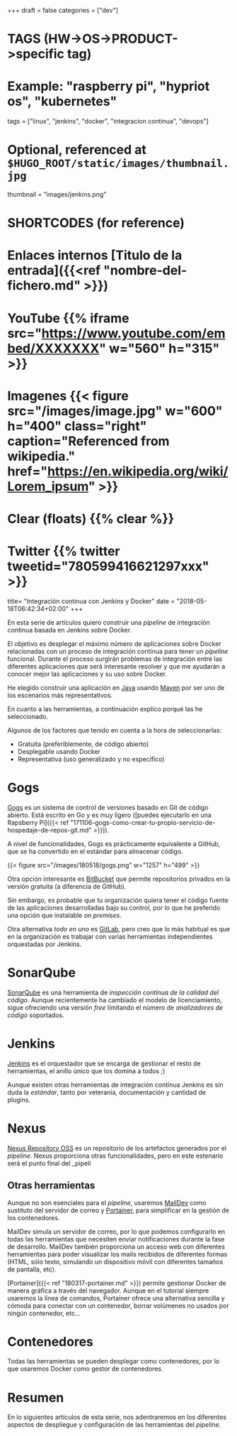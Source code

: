 +++
draft = false
categories = ["dev"]
# TAGS (HW->OS->PRODUCT->specific tag)
# Example: "raspberry pi", "hypriot os", "kubernetes"

tags = ["linux", "jenkins", "docker", "integracion continua", "devops"]

# Optional, referenced at `$HUGO_ROOT/static/images/thumbnail.jpg`
thumbnail = "images/jenkins.png"

# SHORTCODES (for reference)

# Enlaces internos [Titulo de la entrada]({{<ref "nombre-del-fichero.md" >}})

# YouTube {{% iframe src="https://www.youtube.com/embed/XXXXXXX" w="560" h="315" >}}
# Imagenes {{< figure src="/images/image.jpg" w="600" h="400" class="right" caption="Referenced from wikipedia." href="https://en.wikipedia.org/wiki/Lorem_ipsum" >}}
# Clear (floats) {{% clear %}}
# Twitter {{% twitter tweetid="780599416621297xxx" >}}

title=  "Integración continua con Jenkins y Docker"
date = "2018-05-18T06:42:34+02:00"
+++

En esta serie de artículos quiero construir una _pipeline_ de integración continua basada en Jenkins sobre Docker.

<!--more-->

El objetivo es desplegar el máximo número de aplicaciones sobre Docker relacionadas con un proceso de integración continua para tener un _pipeline_ funcional. Durante el proceso surgirán problemas de integración entre las diferentes aplicaciones que será interesante resolver y que me ayudarán a conocer mejor las aplicaciones y su uso sobre Docker.

He elegido construir una aplicación en [Java](https://java.com/) usando [Maven](https://maven.apache.org) por ser uno de los escenarios más representativos.

En cuanto a las herramientas, a continuación explico porqué las he seleccionado.

Algunos de los factores que tenido en cuenta a la hora de seleccionarlas:

- Gratuita (preferiblemente, de código abierto)
- Desplegable usando Docker
- Representativa (uso generalizado y no específico)

# Gogs

[Gogs](https://gogs.io) es un sistema de control de versiones basado en Git de código abierto. Está escrito en Go y es muy ligero ([puedes ejecutarlo en una Rapsberry Pi]({{< ref "171106-gogs-como-crear-tu-propio-servicio-de-hospedaje-de-repos-git.md" >}})).

A nivel de funcionalidades, Gogs es prácticamente equivalente a GitHub, que se ha convertido en el estándar para almacenar código.

{{< figure src="/images/180518/gogs.png" w="1257" h="499" >}}

Otra opción interesante es [BitBucket](https://bitbucket.org) que permite repositorios privados en la versión gratuita (a diferencia de GitHub).

Sin embargo, es probable que tu organización quiera tener el código fuente de las aplicaciones desarrolladas bajo su control, por lo que he preferido una opción que instalable _on premises_.

Otra alternativa _todo en uno_ es [GitLab](https://about.gitlab.com), pero creo que lo más habitual es que en la organización es trabajar con varias herramientas independientes orquestadas por Jenkins.

# SonarQube

[SonarQube](https://www.sonarqube.org) es una herramienta de _inspección contínua de la calidad del código_. Aunque recientemente ha cambiado el modelo de licenciamiento, sigue ofreciendo una versión _free_ limitando el número de _analizadores de código_ soportados.

# Jenkins

[Jenkins](https://jenkins.io) es el orquestador que se encarga de gestionar el resto de herramientas, el anillo único que los domina a todos ;)

Aunque existen otras herramientas de integración contínua Jenkins es sin duda la _estándar_, tanto por veteranía, documentación y cantidad de plugins.

# Nexus

[Nexus Repository OSS](https://www.sonatype.com/nexus-repository-oss) es un repositorio de los artefactos generados por el _pipeline_. Nexus proporciona otras funcionalidades, pero en este estenario será el punto final del _pipeli

## Otras herramientas

Aunque no son esenciales para el _pipeline_, usaremos [MailDev](http://danfarrelly.nyc/MailDev/) como sustituto del servidor de correo y [Portainer](https://portainer.io), para simplificar en la gestión de los contenedores.

MailDev simula un servidor de correo, por lo que podemos configurarlo en todas las herramientas que necesiten enviar notificaciones durante la fase de desarrollo. MailDev también proporciona un acceso web con diferentes herramientas para poder visualizar los mails recibidos de diferentes formas (HTML, sólo texto, simulando un dispositivo móvil con diferentes tamaños de pantalla, etc).

[Portainer]({{< ref "180317-portainer.md" >}}) permite gestionar Docker de manera gráfica a través del navegador. Aunque en el tutorial siempre usaremos la línea de comandos, Portainer ofrece una alternativa sencilla y cómoda para conectar con un contenedor, borrar volúmenes no usados por ningún contenedor, etc...

# Contenedores

Todas las herramientas se pueden desplegar como contenedores, por lo que usaremos Docker como gestor de contenedores.

# Resumen

En lo siguientes artículos de esta serie, nos adentraremos en los diferentes aspectos de despliegue y configuración de las herramientas del _pipeline_.